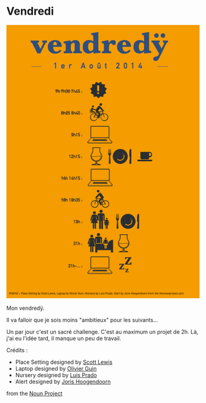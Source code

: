 ---
---

# Vendredi

![vendredi](./vendredi.png)

Mon vendredÿ. 

Il va falloir que je sois moins "ambitieux" pour les suivants... 

Un par jour c'est un sacré challenge. C'est au maximum un projet de 2h. Là, j'ai eu l'idée tard, il manque un peu de travail.

Crédits :

- Place Setting designed by [Scott Lewis](http://www.thenounproject.com/iconify)
- Laptop designed by [Olivier Guin](http://www.thenounproject.com/olivierguin)
- Nursery designed by [Luis Prado](http://www.thenounproject.com/Luis)
- Alert designed by [Joris Hoogendoorn](http://www.thenounproject.com/jorishoogendoorn)

 from the [Noun Project](http://www.thenounproject.com)
